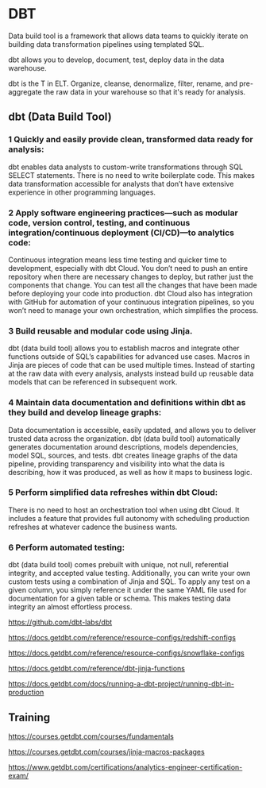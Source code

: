 # DBT 

Data build tool is a framework that allows data teams to quickly iterate on building data transformation pipelines using templated SQL.

dbt allows you to develop, document, test, deploy data in the data warehouse.

dbt is the T in ELT. Organize, cleanse, denormalize, filter, rename, and pre-aggregate the raw data in your warehouse so that it's ready for analysis.





## dbt (Data Build Tool)
### 1 Quickly and easily provide clean, transformed data ready for analysis:
dbt enables data analysts to custom-write transformations through SQL SELECT statements. There is no need to write boilerplate code. This makes data transformation accessible for analysts that don’t have extensive experience in other programming languages.

### 2 Apply software engineering practices—such as modular code, version control, testing, and continuous integration/continuous deployment (CI/CD)—to analytics code: 
Continuous integration means less time testing and quicker time to development, especially with dbt Cloud. You don’t need to push an entire repository when there are necessary changes to deploy, but rather just the components that change. You can test all the changes that have been made before deploying your code into production. dbt Cloud also has integration with GitHub for automation of your continuous integration pipelines, so you won’t need to manage your own orchestration, which simplifies the process.

### 3 Build reusable and modular code using Jinja. 
dbt (data build tool) allows you to establish macros and integrate other functions outside of SQL’s capabilities for advanced use cases. Macros in Jinja are pieces of code that can be used multiple times. Instead of starting at the raw data with every analysis, analysts instead build up reusable data models that can be referenced in subsequent work.

### 4 Maintain data documentation and definitions within dbt as they build and develop lineage graphs:
Data documentation is accessible, easily updated, and allows you to deliver trusted data across the organization. dbt (data build tool) automatically generates documentation around descriptions, models dependencies, model SQL, sources, and tests. dbt creates lineage graphs of the data pipeline, providing transparency and visibility into what the data is describing, how it was produced, as well as how it maps to business logic.

### 5 Perform simplified data refreshes within dbt Cloud:
There is no need to host an orchestration tool when using dbt Cloud. It includes a feature that provides full autonomy with scheduling production refreshes at whatever cadence the business wants.

### 6 Perform automated testing:
dbt (data build tool) comes prebuilt with unique, not null, referential integrity, and accepted value testing. Additionally, you can write your own custom tests using a combination of Jinja and SQL. To apply any test on a given column, you simply reference it under the same YAML file used for documentation for a given table or schema. This makes testing data integrity an almost effortless process.

https://github.com/dbt-labs/dbt

https://docs.getdbt.com/reference/resource-configs/redshift-configs

https://docs.getdbt.com/reference/resource-configs/snowflake-configs

https://docs.getdbt.com/reference/dbt-jinja-functions

https://docs.getdbt.com/docs/running-a-dbt-project/running-dbt-in-production


## Training

https://courses.getdbt.com/courses/fundamentals

https://courses.getdbt.com/courses/jinja-macros-packages


https://www.getdbt.com/certifications/analytics-engineer-certification-exam/ 
